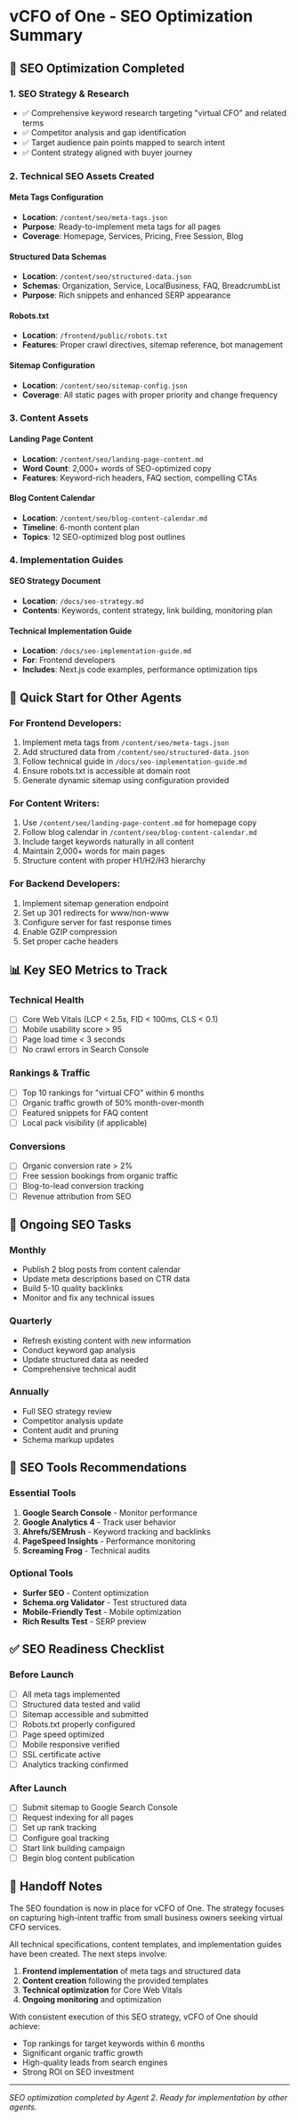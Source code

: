 # vCFO of One - SEO Optimization Summary

## 🎯 SEO Optimization Completed

### 1. **SEO Strategy & Research**
- ✅ Comprehensive keyword research targeting "virtual CFO" and related terms
- ✅ Competitor analysis and gap identification
- ✅ Target audience pain points mapped to search intent
- ✅ Content strategy aligned with buyer journey

### 2. **Technical SEO Assets Created**

#### Meta Tags Configuration
- **Location**: `/content/seo/meta-tags.json`
- **Purpose**: Ready-to-implement meta tags for all pages
- **Coverage**: Homepage, Services, Pricing, Free Session, Blog

#### Structured Data Schemas
- **Location**: `/content/seo/structured-data.json`
- **Schemas**: Organization, Service, LocalBusiness, FAQ, BreadcrumbList
- **Purpose**: Rich snippets and enhanced SERP appearance

#### Robots.txt
- **Location**: `/frontend/public/robots.txt`
- **Features**: Proper crawl directives, sitemap reference, bot management

#### Sitemap Configuration
- **Location**: `/content/seo/sitemap-config.json`
- **Coverage**: All static pages with proper priority and change frequency

### 3. **Content Assets**

#### Landing Page Content
- **Location**: `/content/seo/landing-page-content.md`
- **Word Count**: 2,000+ words of SEO-optimized copy
- **Features**: Keyword-rich headers, FAQ section, compelling CTAs

#### Blog Content Calendar
- **Location**: `/content/seo/blog-content-calendar.md`
- **Timeline**: 6-month content plan
- **Topics**: 12 SEO-optimized blog post outlines

### 4. **Implementation Guides**

#### SEO Strategy Document
- **Location**: `/docs/seo-strategy.md`
- **Contents**: Keywords, content strategy, link building, monitoring plan

#### Technical Implementation Guide
- **Location**: `/docs/seo-implementation-guide.md`
- **For**: Frontend developers
- **Includes**: Next.js code examples, performance optimization tips

## 🚀 Quick Start for Other Agents

### For Frontend Developers:
1. Implement meta tags from `/content/seo/meta-tags.json`
2. Add structured data from `/content/seo/structured-data.json`
3. Follow technical guide in `/docs/seo-implementation-guide.md`
4. Ensure robots.txt is accessible at domain root
5. Generate dynamic sitemap using configuration provided

### For Content Writers:
1. Use `/content/seo/landing-page-content.md` for homepage copy
2. Follow blog calendar in `/content/seo/blog-content-calendar.md`
3. Include target keywords naturally in all content
4. Maintain 2,000+ words for main pages
5. Structure content with proper H1/H2/H3 hierarchy

### For Backend Developers:
1. Implement sitemap generation endpoint
2. Set up 301 redirects for www/non-www
3. Configure server for fast response times
4. Enable GZIP compression
5. Set proper cache headers

## 📊 Key SEO Metrics to Track

### Technical Health
- [ ] Core Web Vitals (LCP < 2.5s, FID < 100ms, CLS < 0.1)
- [ ] Mobile usability score > 95
- [ ] Page load time < 3 seconds
- [ ] No crawl errors in Search Console

### Rankings & Traffic
- [ ] Top 10 rankings for "virtual CFO" within 6 months
- [ ] Organic traffic growth of 50% month-over-month
- [ ] Featured snippets for FAQ content
- [ ] Local pack visibility (if applicable)

### Conversions
- [ ] Organic conversion rate > 2%
- [ ] Free session bookings from organic traffic
- [ ] Blog-to-lead conversion tracking
- [ ] Revenue attribution from SEO

## 🔄 Ongoing SEO Tasks

### Monthly
- Publish 2 blog posts from content calendar
- Update meta descriptions based on CTR data
- Build 5-10 quality backlinks
- Monitor and fix any technical issues

### Quarterly
- Refresh existing content with new information
- Conduct keyword gap analysis
- Update structured data as needed
- Comprehensive technical audit

### Annually
- Full SEO strategy review
- Competitor analysis update
- Content audit and pruning
- Schema markup updates

## 🎁 SEO Tools Recommendations

### Essential Tools
1. **Google Search Console** - Monitor performance
2. **Google Analytics 4** - Track user behavior
3. **Ahrefs/SEMrush** - Keyword tracking and backlinks
4. **PageSpeed Insights** - Performance monitoring
5. **Screaming Frog** - Technical audits

### Optional Tools
- **Surfer SEO** - Content optimization
- **Schema.org Validator** - Test structured data
- **Mobile-Friendly Test** - Mobile optimization
- **Rich Results Test** - SERP preview

## ✅ SEO Readiness Checklist

### Before Launch
- [ ] All meta tags implemented
- [ ] Structured data tested and valid
- [ ] Sitemap accessible and submitted
- [ ] Robots.txt properly configured
- [ ] Page speed optimized
- [ ] Mobile responsive verified
- [ ] SSL certificate active
- [ ] Analytics tracking confirmed

### After Launch
- [ ] Submit sitemap to Google Search Console
- [ ] Request indexing for all pages
- [ ] Set up rank tracking
- [ ] Configure goal tracking
- [ ] Start link building campaign
- [ ] Begin blog content publication

## 🤝 Handoff Notes

The SEO foundation is now in place for vCFO of One. The strategy focuses on capturing high-intent traffic from small business owners seeking virtual CFO services. 

All technical specifications, content templates, and implementation guides have been created. The next steps involve:

1. **Frontend implementation** of meta tags and structured data
2. **Content creation** following the provided templates
3. **Technical optimization** for Core Web Vitals
4. **Ongoing monitoring** and optimization

With consistent execution of this SEO strategy, vCFO of One should achieve:
- Top rankings for target keywords within 6 months
- Significant organic traffic growth
- High-quality leads from search engines
- Strong ROI on SEO investment

---

*SEO optimization completed by Agent 2. Ready for implementation by other agents.*